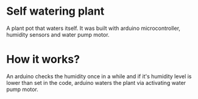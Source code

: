 # Self watering plant
A plant pot that waters itself. It was built with arduino microcontroller, humidity sensors and water pump motor. 
# How it works?
An arduino checks the humidity once in a while and if it's humidity level is lower than set in the code, arduino waters the plant via activating water pump motor. 
